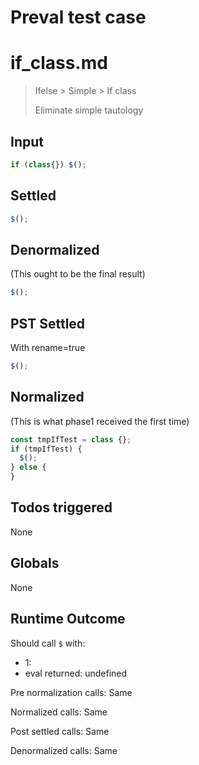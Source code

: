 # Preval test case

# if_class.md

> Ifelse > Simple > If class
>
> Eliminate simple tautology

## Input

`````js filename=intro
if (class{}) $();
`````


## Settled


`````js filename=intro
$();
`````


## Denormalized
(This ought to be the final result)

`````js filename=intro
$();
`````


## PST Settled
With rename=true

`````js filename=intro
$();
`````


## Normalized
(This is what phase1 received the first time)

`````js filename=intro
const tmpIfTest = class {};
if (tmpIfTest) {
  $();
} else {
}
`````


## Todos triggered


None


## Globals


None


## Runtime Outcome


Should call `$` with:
 - 1: 
 - eval returned: undefined

Pre normalization calls: Same

Normalized calls: Same

Post settled calls: Same

Denormalized calls: Same
